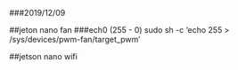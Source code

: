 ###2019/12/09

##jeton nano fan
###ech0 (255 - 0)
    sudo sh -c ‘echo 255 > /sys/devices/pwm-fan/target_pwm’

##jetson nano wifi
    


